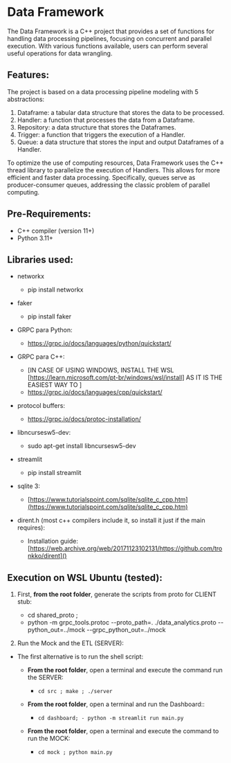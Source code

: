# Data Framework

The Data Framework is a C++ project that provides a set of functions for handling data processing pipelines, focusing on concurrent and parallel execution. With various functions available, users can perform several useful operations for data wrangling.

## Features:

The project is based on a data processing pipeline modeling with 5 abstractions:

1. Dataframe: a tabular data structure that stores the data to be processed.
2. Handler: a function that processes the data from a Dataframe.
3. Repository: a data structure that stores the Dataframes.
4. Trigger: a function that triggers the execution of a Handler.
5. Queue: a data structure that stores the input and output Dataframes of a Handler.

To optimize the use of computing resources, Data Framework uses the C++ thread library to parallelize the execution of Handlers. This allows for more efficient and faster data processing. Specifically, queues serve as producer-consumer queues, addressing the classic problem of parallel computing.

## Pre-Requirements:

- C++ compiler (version 11+)
- Python 3.11+

## Libraries used:

- networkx
  - pip install networkx

- faker
  - pip install faker

- GRPC para Python:
  - https://grpc.io/docs/languages/python/quickstart/

- GRPC para C++:
  - [IN CASE OF USING WINDOWS, INSTALL THE WSL [https://learn.microsoft.com/pt-br/windows/wsl/install] AS IT IS THE EASIEST WAY TO ]
  - https://grpc.io/docs/languages/cpp/quickstart/

- protocol buffers:
  - https://grpc.io/docs/protoc-installation/

- libncursesw5-dev:
  - sudo apt-get install libncursesw5-dev

- streamlit

  - pip install streamlit
- sqlite 3:

  - [https://www.tutorialspoint.com/sqlite/sqlite_c_cpp.htm](https://www.tutorialspoint.com/sqlite/sqlite_c_cpp.htm)
- dirent.h (most c++ compilers include it, so install it just if the main requires):

  - Installation guide: [https://web.archive.org/web/20171123102131/https://github.com/tronkko/dirent]()

## Execution on WSL Ubuntu (tested):

1. First, **from the root folder**, generate the scripts from proto for CLIENT stub:

      - cd shared_proto ;
      - python -m grpc_tools.protoc --proto_path=. ./data_analytics.proto --python_out=../mock --grpc_python_out=../mock

2. Run the Mock and the ETL (SERVER):

- The first alternative is to run the shell script:

  - **From the root folder**, open a terminal and execute the command run the SERVER:

    - `cd src ; make ; ./server`
  
  - **From the root folder**, open a terminal and run the Dashboard::

    - `cd dashboard; - python -m streamlit run main.py`

  - **From the root folder**, open a terminal and execute the command to run the MOCK:

    - `cd mock ; python main.py`

